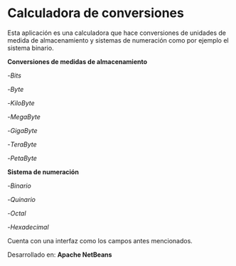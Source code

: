 # Calculadora de conversiones

Esta aplicación es una calculadora que hace conversiones de unidades de medida de almacenamiento y sistemas de numeración como por ejemplo el sistema binario.

__Conversiones de medidas de almacenamiento__

-_Bits_

-_Byte_

-_KiloByte_

-_MegaByte_

-_GigaByte_

-_TeraByte_

-_PetaByte_

__Sistema de numeración__

-_Binario_

-_Quinario_

-_Octal_

-_Hexadecimal_

Cuenta con una interfaz como los campos antes mencionados.

Desarrollado en: __Apache NetBeans__


